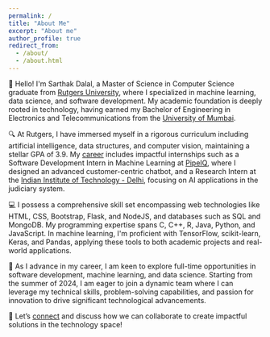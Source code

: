 ```yaml
---
permalink: /
title: "About Me"
excerpt: "About me"
author_profile: true
redirect_from: 
  - /about/
  - /about.html
---
```


👋 Hello! I'm Sarthak Dalal, a Master of Science in Computer Science graduate from [Rutgers University]((https://www.rutgers.edu/)), where I specialized in machine learning, data science, and software development. My academic foundation is deeply rooted in technology, having earned my Bachelor of Engineering in Electronics and Telecommunications from the [University of Mumbai]((https://mu.ac.in/)).

🔍 At Rutgers, I have immersed myself in a rigorous curriculum including artificial intelligence, data structures, and computer vision, maintaining a stellar GPA of 3.9. My [career](https://sarthakdalal28.github.io/experience/) includes impactful internships such as a Software Development Intern in Machine Learning at [PipeIQ](https://pipeiq.ai), where I designed an advanced customer-centric chatbot, and a Research Intern at the [Indian Institute of Technology - Delhi](https://home.iitd.ac.in), focusing on AI applications in the judiciary system.

💻 I possess a comprehensive skill set encompassing web technologies like HTML, CSS, Bootstrap, Flask, and NodeJS, and databases such as SQL and MongoDB. My programming expertise spans C, C++, R, Java, Python, and JavaScript. In machine learning, I'm proficient with TensorFlow, scikit-learn, Keras, and Pandas, applying these tools to both academic projects and real-world applications.

🚀 As I advance in my career, I am keen to explore full-time opportunities in software development, machine learning, and data science. Starting from the summer of 2024, I am eager to join a dynamic team where I can leverage my technical skills, problem-solving capabilities, and passion for innovation to drive significant technological advancements.

🔗 Let’s [connect](https://sarthakdalal28.github.io/contact/) and discuss how we can collaborate to create impactful solutions in the technology space!
